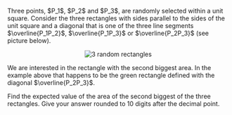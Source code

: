 <p>Three points, $P_1$, $P_2$ and $P_3$, are randomly selected within a unit square. Consider the three rectangles with sides parallel to the sides of the unit square and a diagonal that is one of the three line segments $\overline{P_1P_2}$, $\overline{P_1P_3}$ or $\overline{P_2P_3}$ (see picture below).</p>

<div style="text-align:center;">
<img src="project/images/p695_randrect.png" alt="3 random rectangles" />
</div>

<p>We are interested in the rectangle with the second biggest area. In the example above that happens to be the green rectangle defined with the diagonal $\overline{P_2P_3}$.</p>

<p>Find the expected value of the area of the second biggest of the three rectangles. Give your answer rounded to 10 digits after the decimal point.</p>
